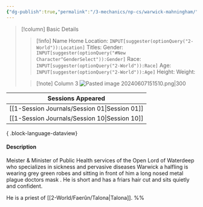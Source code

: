 ```yaml
---
{"dg-publish":true,"permalink":"/3-mechanics/np-cs/warwick-mahningham/","tags":["NPC"],"created":"2025-02-26T20:39:34.786-05:00","updated":"2025-03-13T10:50:37.687-04:00"}
---
```


> [!column] Basic Details
>> [!info] Name
>> Home Location: `INPUT[suggester(optionQuery("2-World")):Location]` 
>> Titles:
>> Gender: `INPUT[suggester(optionQuery("#New Character^GenderSelect")):Gender]`
>> Race: `INPUT[suggester(optionQuery("2-World")):Race]`
>> Age: `INPUT[suggester(optionQuery("2-World")):Age]`
>> Height:
>> Weight:
>
>> [!note] Column 3
>> ![Pasted image 20240607151510.png|300](/img/user/z_Assets/Pasted%20image%2020240607151510.png)

| Sessions Appeared                                |
| ------------------------------------------------ |
| [[1-Session Journals/Session 01\|Session 01]] |
| [[1-Session Journals/Session 10\|Session 10]] |

{ .block-language-dataview}
#### Description
Meister & Minister of Public Health services of the Open Lord of Waterdeep who specializes in sickness and pervasive diseases
Warwick a halfling is wearing grey green robes and sitting in front of him a long nosed metal plague doctors mask . He is short and has a friars hair cut and sits quietly and confident.

He is a priest of [[2-World/Faerûn/Talona\|Talona]].
%%